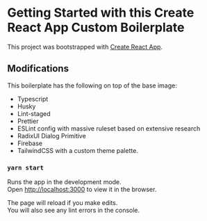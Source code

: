 # Getting Started with this Create React App Custom Boilerplate

This project was bootstrapped with [Create React App](https://github.com/facebook/create-react-app).

## Modifications

This boilerplate has the following on top of the base image:

-   Typescript
-   Husky
-   Lint-staged
-   Prettier
-   ESLint config with massive ruleset based on extensive research
-   RadixUI Dialog Primitive
-   Firebase
-   TailwindCSS with a custom theme palette.

### `yarn start`

Runs the app in the development mode.\
Open [http://localhost:3000](http://localhost:3000) to view it in the browser.

The page will reload if you make edits.\
You will also see any lint errors in the console.
